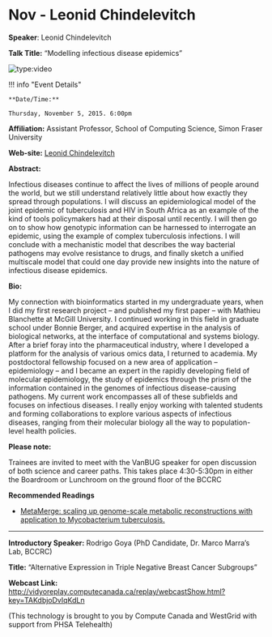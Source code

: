 # Nov - Leonid Chindelevitch

**Speaker**: Leonid Chindelevitch

**Talk Title:** “Modelling infectious disease epidemics”

![type:video](https://www.youtube.com/embed/3y6_q0cxXMI)

!!! info "Event Details"
    
    
    **Date/Time:**
    
    Thursday, November 5, 2015. 6:00pm

**Affiliation:** Assistant Professor, School of Computing Science, Simon Fraser University

**Web-site:** [Leonid Chindelevitch](http://people.csail.mit.edu/leonidus/#/home)

**Abstract:**

Infectious diseases continue to affect the lives of millions of people around the world, but we still understand relatively little about how exactly they spread through populations. I will discuss an epidemiological model of the joint epidemic of tuberculosis and HIV in South Africa as an example of the kind of tools policymakers had at their disposal until recently. I will then go on to show how genotypic information can be harnessed to interrogate an epidemic, using the example of complex tuberculosis infections. I will conclude with a mechanistic model that describes the way bacterial pathogens may evolve resistance to drugs, and finally sketch a unified multiscale model that could one day provide new insights into the nature of infectious disease epidemics.

**Bio:**

My connection with bioinformatics started in my undergraduate years, when I did my first research project – and published my first paper – with Mathieu Blanchette at McGill University. I continued working in this field in graduate school under Bonnie Berger, and acquired expertise in the analysis of biological networks, at the interface of computational and systems biology. After a brief foray into the pharmaceutical industry, where I developed a platform for the analysis of various omics data, I returned to academia. My postdoctoral fellowship focused on a new area of application – epidemiology – and I became an expert in the rapidly developing field of molecular epidemiology, the study of epidemics through the prism of the information contained in the genomes of infectious disease-causing pathogens. My current work encompasses all of these subfields and focuses on infectious diseases. I really enjoy working with talented students and forming collaborations to explore various aspects of infectious diseases, ranging from their molecular biology all the way to population-level health policies.

**Please note:**

Trainees are invited to meet with the VanBUG speaker for open discussion of both science and career paths. This takes place 4:30-5:30pm in either the Boardroom or Lunchroom on the ground floor of the BCCRC

**Recommended Readings**

- [MetaMerge: scaling up genome-scale metabolic reconstructions with application to Mycobacterium tuberculosis.](http://www.ncbi.nlm.nih.gov/pubmed/22292986)

---

**Introductory Speaker:** Rodrigo Goya (PhD Candidate, Dr. Marco Marra’s Lab, BCCRC)

**Title:** “Alternative Expression in Triple Negative Breast Cancer Subgroups”

**Webcast Link:** <http://vidyoreplay.computecanada.ca/replay/webcastShow.html?key=TAKdbjoDvIqKdLn>

(This technology is brought to you by Compute Canada and WestGrid with support from PHSA Telehealth)

